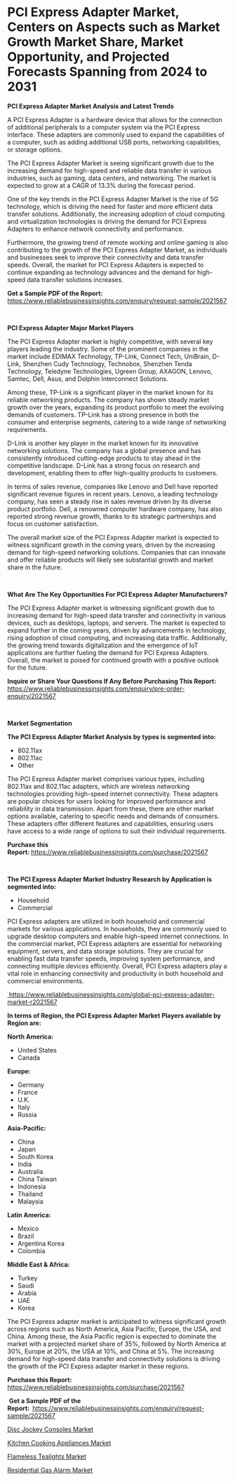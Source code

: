 <p><h1>PCI Express Adapter Market, Centers on Aspects such as Market Growth Market Share, Market Opportunity, and Projected Forecasts Spanning from 2024 to 2031</h1></p><p><strong>PCI Express Adapter Market Analysis and Latest Trends</strong></p>
<p><p>A PCI Express Adapter is a hardware device that allows for the connection of additional peripherals to a computer system via the PCI Express interface. These adapters are commonly used to expand the capabilities of a computer, such as adding additional USB ports, networking capabilities, or storage options.</p><p>The PCI Express Adapter Market is seeing significant growth due to the increasing demand for high-speed and reliable data transfer in various industries, such as gaming, data centers, and networking. The market is expected to grow at a CAGR of 13.3% during the forecast period.</p><p>One of the key trends in the PCI Express Adapter Market is the rise of 5G technology, which is driving the need for faster and more efficient data transfer solutions. Additionally, the increasing adoption of cloud computing and virtualization technologies is driving the demand for PCI Express Adapters to enhance network connectivity and performance.</p><p>Furthermore, the growing trend of remote working and online gaming is also contributing to the growth of the PCI Express Adapter Market, as individuals and businesses seek to improve their connectivity and data transfer speeds. Overall, the market for PCI Express Adapters is expected to continue expanding as technology advances and the demand for high-speed data transfer solutions increases.</p></p>
<p><strong>Get a Sample PDF of the Report:&nbsp;</strong> <a href="https://www.reliablebusinessinsights.com/enquiry/request-sample/2021567">https://www.reliablebusinessinsights.com/enquiry/request-sample/2021567</a></p>
<p>&nbsp;</p>
<p><strong>PCI Express Adapter Major Market Players</strong></p>
<p><p>The PCI Express Adapter market is highly competitive, with several key players leading the industry. Some of the prominent companies in the market include EDIMAX Technology, TP-Link, Connect Tech, UniBrain, D-Link, Shenzhen Cudy Technology, Technobox, Shenzhen Tenda Technology, Teledyne Technologies, Ugreen Group, AXAGON, Lenovo, Samtec, Dell, Asus, and Dolphin Interconnect Solutions.</p><p>Among these, TP-Link is a significant player in the market known for its reliable networking products. The company has shown steady market growth over the years, expanding its product portfolio to meet the evolving demands of customers. TP-Link has a strong presence in both the consumer and enterprise segments, catering to a wide range of networking requirements.</p><p>D-Link is another key player in the market known for its innovative networking solutions. The company has a global presence and has consistently introduced cutting-edge products to stay ahead in the competitive landscape. D-Link has a strong focus on research and development, enabling them to offer high-quality products to customers.</p><p>In terms of sales revenue, companies like Lenovo and Dell have reported significant revenue figures in recent years. Lenovo, a leading technology company, has seen a steady rise in sales revenue driven by its diverse product portfolio. Dell, a renowned computer hardware company, has also reported strong revenue growth, thanks to its strategic partnerships and focus on customer satisfaction.</p><p>The overall market size of the PCI Express Adapter market is expected to witness significant growth in the coming years, driven by the increasing demand for high-speed networking solutions. Companies that can innovate and offer reliable products will likely see substantial growth and market share in the future.</p></p>
<p>&nbsp;</p>
<p><strong>What Are The Key Opportunities For PCI Express Adapter Manufacturers?</strong></p>
<p><p>The PCI Express Adapter market is witnessing significant growth due to increasing demand for high-speed data transfer and connectivity in various devices, such as desktops, laptops, and servers. The market is expected to expand further in the coming years, driven by advancements in technology, rising adoption of cloud computing, and increasing data traffic. Additionally, the growing trend towards digitalization and the emergence of IoT applications are further fueling the demand for PCI Express Adapters. Overall, the market is poised for continued growth with a positive outlook for the future.</p></p>
<p><strong>Inquire or Share Your Questions If Any Before Purchasing This Report:</strong> <a href="https://www.reliablebusinessinsights.com/enquiry/pre-order-enquiry/2021567">https://www.reliablebusinessinsights.com/enquiry/pre-order-enquiry/2021567</a></p>
<p>&nbsp;</p>
<p><strong>Market Segmentation</strong></p>
<p><strong>The PCI Express Adapter Market Analysis by types is segmented into:</strong></p>
<p><ul><li>802.11ax</li><li>802.11ac</li><li>Other</li></ul></p>
<p><p>The PCI Express Adapter market comprises various types, including 802.11ax and 802.11ac adapters, which are wireless networking technologies providing high-speed internet connectivity. These adapters are popular choices for users looking for improved performance and reliability in data transmission. Apart from these, there are other market options available, catering to specific needs and demands of consumers. These adapters offer different features and capabilities, ensuring users have access to a wide range of options to suit their individual requirements.</p></p>
<p><strong>Purchase this Report:&nbsp;</strong><a href="https://www.reliablebusinessinsights.com/purchase/2021567">https://www.reliablebusinessinsights.com/purchase/2021567</a></p>
<p>&nbsp;</p>
<p><strong>The PCI Express Adapter Market Industry Research by Application is segmented into:</strong></p>
<p><ul><li>Household</li><li>Commercial</li></ul></p>
<p><p>PCI Express adapters are utilized in both household and commercial markets for various applications. In households, they are commonly used to upgrade desktop computers and enable high-speed internet connections. In the commercial market, PCI Express adapters are essential for networking equipment, servers, and data storage solutions. They are crucial for enabling fast data transfer speeds, improving system performance, and connecting multiple devices efficiently. Overall, PCI Express adapters play a vital role in enhancing connectivity and productivity in both household and commercial environments.</p></p>
<p><a href="https://www.reliablebusinessinsights.com/global-pci-express-adapter-market-r2021567">&nbsp;https://www.reliablebusinessinsights.com/global-pci-express-adapter-market-r2021567</a></p>
<p><strong>In terms of Region, the PCI Express Adapter Market Players available by Region are:</strong></p>
<p>
    <p> <strong> North America: </strong>
        <ul>
            <li>United States</li>
            <li>Canada</li>
        </ul>
        </p> 
    <p> <strong> Europe: </strong>
        <ul>
            <li>Germany</li>
            <li>France</li>
            <li>U.K.</li>
            <li>Italy</li>
            <li>Russia</li>
        </ul>
        </p> 
    <p> <strong> Asia-Pacific: </strong>
        <ul>
            <li>China</li>
            <li>Japan</li>
            <li>South Korea</li>
            <li>India</li>
            <li>Australia</li>
            <li>China Taiwan</li>
            <li>Indonesia</li>
            <li>Thailand</li>
            <li>Malaysia</li>
        </ul>
        </p> 
    <p> <strong> Latin America: </strong>
        <ul>
            <li>Mexico</li>
            <li>Brazil</li>
            <li>Argentina Korea</li>
            <li>Colombia</li>
        </ul>
        </p> 
    <p> <strong> Middle East & Africa: </strong>
        <ul>
            <li>Turkey</li>
            <li>Saudi</li>
            <li>Arabia</li>
            <li>UAE</li>
            <li>Korea</li>
        </ul>
    </p>
    </p>
<p><p>The PCI Express adapter market is anticipated to witness significant growth across regions such as North America, Asia Pacific, Europe, the USA, and China. Among these, the Asia Pacific region is expected to dominate the market with a projected market share of 35%, followed by North America at 30%, Europe at 20%, the USA at 10%, and China at 5%. The increasing demand for high-speed data transfer and connectivity solutions is driving the growth of the PCI Express adapter market in these regions.</p></p>
<p><strong>Purchase this Report: </strong><a href="https://www.reliablebusinessinsights.com/purchase/2021567">https://www.reliablebusinessinsights.com/purchase/2021567</a></p>
<p>&nbsp;<strong>Get a Sample PDF of the Report:&nbsp;&nbsp;</strong><a href="https://www.reliablebusinessinsights.com/enquiry/request-sample/2021567">https://www.reliablebusinessinsights.com/enquiry/request-sample/2021567</a></p>
<p><strong></strong></p>
<p><p><a href="https://medium.com/@max.sanderson5645/insights-into-the-disc-jockey-consoles-industry-market-financial-status-market-size-and-revenue-d0953dbbe02d">Disc Jockey Consoles Market</a></p><p><a href="https://github.com/elizabethdagraca/Market-Research-Report-List-4/blob/main/kitchen-cooking-appliances-market.md">Kitchen Cooking Appliances Market</a></p><p><a href="https://github.com/mbisetmhermsr/Market-Research-Report-List-3/blob/main/flameless-tealights-market.md">Flameless Tealights Market</a></p><p><a href="https://medium.com/@carlahoustonh51/global-residential-gas-alarm-market-status-2024-2031-and-forecast-by-region-product-end-74382e7f58f7">Residential Gas Alarm Market</a></p></p>